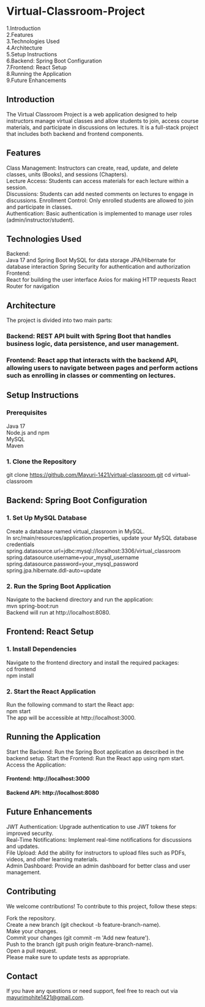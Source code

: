 # Virtual-Classroom-Project
1.Introduction<br/>
2.Features<br/>
3.Technologies Used<br/>
4.Architecture<br/>
5.Setup Instructions<br/>
6.Backend: Spring Boot Configuration<br/>
7.Frontend: React Setup<br/>
8.Running the Application<br/>
9.Future Enhancements

## Introduction
The Virtual Classroom Project is a web application designed to help instructors manage virtual classes and allow students to join, access course materials, and participate in discussions on lectures. It is a full-stack project that includes both backend and frontend components.

## Features
Class Management: Instructors can create, read, update, and delete classes, units (Books), and sessions (Chapters).<br/>
Lecture Access: Students can access materials for each lecture within a session.<br/>
Discussions: Students can add nested comments on lectures to engage in discussions.
Enrollment Control: Only enrolled students are allowed to join and participate in classes.<br/>
Authentication: Basic authentication is implemented to manage user roles (admin/instructor/student).<br/>

## Technologies Used
Backend:<br/>
Java 17 and Spring Boot
MySQL for data storage
JPA/Hibernate for database interaction
Spring Security for authentication and authorization<br/>
Frontend:<br/>
React for building the user interface
Axios for making HTTP requests
React Router for navigation

## Architecture
The project is divided into two main parts:

### Backend: REST API built with Spring Boot that handles business logic, data persistence, and user management.
### Frontend: React app that interacts with the backend API, allowing users to navigate between pages and perform actions such as enrolling in classes or commenting on lectures.

## Setup Instructions
### Prerequisites
Java 17<br/>
Node.js and npm<br/>
MySQL<br/>
Maven<br/>
### 1. Clone the Repository
git clone https://github.com/Mayuri-1421/virtual-classroom.git
cd virtual-classroom

## Backend: Spring Boot Configuration
### 1. Set Up MySQL Database
Create a database named virtual_classroom in MySQL.<br/>
In src/main/resources/application.properties, update your MySQL database credentials<br/>
spring.datasource.url=jdbc:mysql://localhost:3306/virtual_classroom<br/>
spring.datasource.username=your_mysql_username<br/>
spring.datasource.password=your_mysql_password<br/>
spring.jpa.hibernate.ddl-auto=update<br/>
### 2. Run the Spring Boot Application
Navigate to the backend directory and run the application:<br/>
mvn spring-boot:run<br/>
Backend will run at http://localhost:8080.

## Frontend: React Setup
### 1. Install Dependencies
Navigate to the frontend directory and install the required packages:<br/>
cd frontend<br/>
npm install
### 2. Start the React Application
Run the following command to start the React app:<br/>
npm start<br/>
The app will be accessible at http://localhost:3000.

## Running the Application
Start the Backend: Run the Spring Boot application as described in the backend setup.
Start the Frontend: Run the React app using npm start.<br/>
Access the Application:<br/>
#### Frontend: http://localhost:3000
#### Backend API: http://localhost:8080

## Future Enhancements
JWT Authentication: Upgrade authentication to use JWT tokens for improved security.<br/>
Real-Time Notifications: Implement real-time notifications for discussions and updates.<br/>
File Upload: Add the ability for instructors to upload files such as PDFs, videos, and other learning materials.<br/>
Admin Dashboard: Provide an admin dashboard for better class and user management.

## Contributing
We welcome contributions! To contribute to this project, follow these steps:

Fork the repository.<br/>
Create a new branch (git checkout -b feature-branch-name).<br/>
Make your changes.<br/>
Commit your changes (git commit -m 'Add new feature').<br/>
Push to the branch (git push origin feature-branch-name).<br/>
Open a pull request.<br/>
Please make sure to update tests as appropriate.

## Contact
If you have any questions or need support, feel free to reach out via mayurimohite1421@gmail.com.
